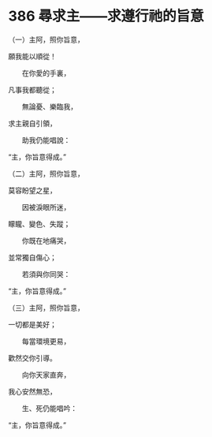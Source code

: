 # 386 尋求主——求遵行祂的旨意

（一）主阿，照你旨意，

願我能以順從！

　　在你愛的手裏，

凡事我都聽從；

　　無論憂、樂臨我，

求主親自引領，

　　助我仍能唱說：

“主，你旨意得成。”

（二）主阿，照你旨意，

莫容盼望之星，

　　因被淚眼所迷，

矇矓、變色、失蹤；

　　你既在地痛哭，

並常獨自傷心；

　　若須與你同哭：

“主，你旨意得成。”

（三）主阿，照你旨意，

一切都是美好；

　　每當環境更易，

歡然交你引導。

　　向你天家直奔，

我心安然無恐，

　　生、死仍能唱吟：

“主，你旨意得成。”

